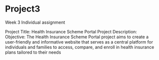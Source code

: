 # Project3
Week 3 Individual assignment 

Project Title: Health Insurance Scheme Portal
Project Description:
Objective: The Health Insurance Scheme Portal project aims to create a user-friendly and informative website that serves as a central platform for individuals and families to access, compare, and enroll in health insurance plans tailored to their needs
